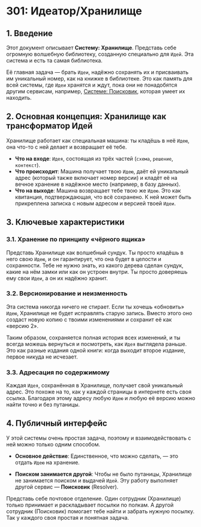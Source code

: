 # 301: Идеатор/Хранилище

## 1. Введение

Этот документ описывает **Систему: Хранилище**. Представь себе огромную волшебную библиотеку, созданную специально для `Идей`. Эта система и есть та самая библиотека.

Её главная задача — брать `Идеи`, надёжно сохранять их и присваивать им уникальный номер, как на книжке в библиотеке. Это как память для всей системы, где `Идеи` хранятся и ждут, пока они не понадобятся другим сервисам, например, [Системе: Поисковик](./202_ideator_resolver.md), которая умеет их находить.

## 2. Основная концепция: Хранилище как трансформатор Идей

Хранилище работает как специальная машина: ты кладёшь в неё `Идею`, она что-то с ней делает и возвращает её тебе.

- **Что на входе**: `Идея`, состоящая из трёх частей (`схема`, `решение`, `контекст`).
- **Что происходит**: Машина получает твою `Идею`, даёт ей уникальный адрес (который также включает номер версии) и кладёт её на вечное хранение в надёжное место (например, в базу данных).
- **Что на выходе**: Машина возвращает тебе твою же `Идею`. Это как квитанция, подтверждающая, что всё сохранено. К ней может быть прикреплена записка с новым адресом и версией твоей `Идеи`.

## 3. Ключевые характеристики

### 3.1. Хранение по принципу «чёрного ящика»

Представь Хранилище как волшебный сундук. Ты просто кладёшь в него свою `Идею`, и он гарантирует, что она будет в целости и сохранности. Тебе не нужно знать, из какого дерева сделан сундук, какие на нём замки или как он устроен внутри. Ты просто доверяешь ему свои `Идеи`, а он их надёжно хранит.

### 3.2. Версионирование и неизменность

Эта система никогда ничего не стирает. Если ты хочешь «обновить» `Идею`, Хранилище не будет исправлять старую запись. Вместо этого оно создаст новую копию с твоими изменениями и сохранит её как «версию 2».

Таким образом, сохраняется полная история всех изменений, и ты всегда можешь вернуться и посмотреть, как `Идея` выглядела раньше. Это как разные издания одной книги: когда выходит второе издание, первое никуда не исчезает.

### 3.3. Адресация по содержимому

Каждая `Идея`, сохранённая в Хранилище, получает свой уникальный адрес. Это похоже на то, как у каждой страницы в интернете есть своя ссылка. Благодаря этому адресу любую `Идею` и любую её версию можно найти точно и без путаницы.

## 4. Публичный интерфейс

У этой системы очень простая задача, поэтому и взаимодействовать с ней можно только одним способом.

- **Основное действие**: Единственное, что можно сделать, — это отдать `Идею` на хранение.

- **Поиском занимается другой**: Чтобы не было путаницы, Хранилище не занимается поиском и выдачей `Идей`. Эту работу выполняет другой сервис — **Поисковик** (Resolver).

Представь себе почтовое отделение. Один сотрудник (Хранилище) только принимает и раскладывает посылки по полкам. А другой сотрудник (Поисковик) помогает тебе найти и забрать нужную посылку. Так у каждого своя простая и понятная задача.